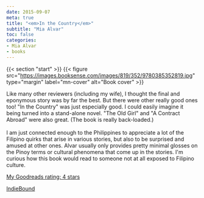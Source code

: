 ```yaml
---
date: 2015-09-07
meta: true
title: "<em>In the Country</em>"
subtitle: "Mia Alvar"
toc: false
categories:
- Mia Alvar
- books
---
```


{{< section "start" >}}
{{< figure src="https://images.booksense.com/images/819/352/9780385352819.jpg" type="margin" label="mn-cover" alt="Book cover" >}}

Like many other reviewers (including my wife), I thought the final and eponymous story was by far the best. But there were other really good ones too! "In the Country" was just especially good. I could easily imagine it being turned into a stand-alone novel. "The Old Girl" and "A Contract Abroad" were also great. (The book is really back-loaded.)<br /><br />I am just connected enough to the Philippines to appreciate a lot of the Filipino quirks that arise in various stories, but also to be surprised and amused at other ones. Alvar usually only provides pretty minimal glosses on the Pinoy terms or cultural phenomena that come up in the stories. I'm curious how this book would read to someone not at all exposed to Filipino culture.

[My Goodreads rating: 4 stars](https://www.goodreads.com/review/show/1384094951)  

[IndieBound](https://www.indiebound.org/book/9780385352819)
